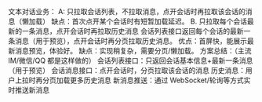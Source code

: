 文本对话业务：
A: 只拉取会话列表，不拉取消息，点开会话时再拉取该会话的消息（懒加载）
    缺点：首次点开某个会话时有短暂加载延迟。
B. 只拉取每个会话最新的一条消息，点开会话时再拉取历史消息
    会话列表接口返回每个会话的最新一条消息（用于预览），点开会话时再分页拉取历史消息。
    优点：首屏快，能展示最新消息预览，体验好。
    缺点：实现稍复杂，需要分页/懒加载。
方案总结：（主流 IM/微信/QQ 都是这样做的）
    会话列表接口：只返回会话基本信息+最新一条消息（用于预览）
    会话消息接口：点开会话时，分页拉取该会话的消息
    历史消息：用户上拉时再分页加载更多历史消息
    新消息推送：通过 WebSocket/轮询等方式实时推送新消息
